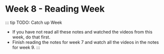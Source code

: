 # Week 8 - Reading Week 


::: tip TODO: Catch up Week

- If you have not read all these notes and watched the videos from this week, do that first.
- Finish reading the notes for week 7 and watch all the videos in the notes for week 9.
  :::
